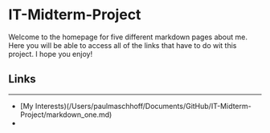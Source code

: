 # IT-Midterm-Project

Welcome to the homepage for five different markdown pages about me. Here you will be able to access all of the links that have to do wit this project. I hope you enjoy!

## Links
---
* [My Interests)(/Users/paulmaschhoff/Documents/GitHub/IT-Midterm-Project/markdown_one.md)
* 
